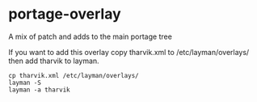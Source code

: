portage-overlay
===============

A mix of patch and adds to the main portage tree

If you want to add this overlay copy tharvik.xml to /etc/layman/overlays/
then add tharvik to layman.
```
cp tharvik.xml /etc/layman/overlays/
layman -S
layman -a tharvik
```
